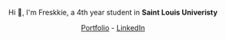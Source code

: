 <p align="center">
Hi 👋, I'm Freskkie, a 4th year student in <b>Saint Louis Univeristy</b>
</p>

<p align="center">
  <a href="https://peeachybee.github.io/Portfolio/">Portfolio</a> -
  <a href="https://www.linkedin.com/in/freskkie-encarnacion-31429024a/">LinkedIn</a>
</p>

